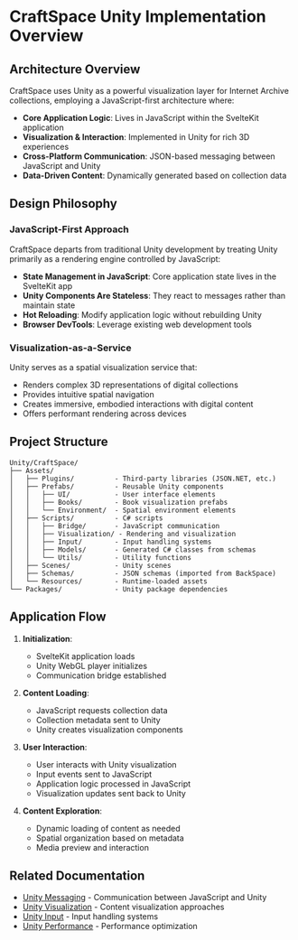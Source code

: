 # CraftSpace Unity Implementation Overview

## Architecture Overview

CraftSpace uses Unity as a powerful visualization layer for Internet Archive collections, employing a JavaScript-first architecture where:

- **Core Application Logic**: Lives in JavaScript within the SvelteKit application
- **Visualization & Interaction**: Implemented in Unity for rich 3D experiences
- **Cross-Platform Communication**: JSON-based messaging between JavaScript and Unity
- **Data-Driven Content**: Dynamically generated based on collection data

## Design Philosophy

### JavaScript-First Approach

CraftSpace departs from traditional Unity development by treating Unity primarily as a rendering engine controlled by JavaScript:

- **State Management in JavaScript**: Core application state lives in the SvelteKit app
- **Unity Components Are Stateless**: They react to messages rather than maintain state
- **Hot Reloading**: Modify application logic without rebuilding Unity
- **Browser DevTools**: Leverage existing web development tools

### Visualization-as-a-Service

Unity serves as a spatial visualization service that:
- Renders complex 3D representations of digital collections
- Provides intuitive spatial navigation
- Creates immersive, embodied interactions with digital content
- Offers performant rendering across devices

## Project Structure

```
Unity/CraftSpace/
├── Assets/
│   ├── Plugins/          - Third-party libraries (JSON.NET, etc.)
│   ├── Prefabs/          - Reusable Unity components
│   │   ├── UI/           - User interface elements
│   │   ├── Books/        - Book visualization prefabs
│   │   └── Environment/  - Spatial environment elements
│   ├── Scripts/          - C# scripts
│   │   ├── Bridge/       - JavaScript communication
│   │   ├── Visualization/ - Rendering and visualization
│   │   ├── Input/        - Input handling systems
│   │   ├── Models/       - Generated C# classes from schemas
│   │   └── Utils/        - Utility functions
│   ├── Scenes/           - Unity scenes
│   ├── Schemas/          - JSON schemas (imported from BackSpace)
│   └── Resources/        - Runtime-loaded assets
└── Packages/             - Unity package dependencies
```

## Application Flow

1. **Initialization**:
   - SvelteKit application loads
   - Unity WebGL player initializes
   - Communication bridge established

2. **Content Loading**:
   - JavaScript requests collection data
   - Collection metadata sent to Unity
   - Unity creates visualization components

3. **User Interaction**:
   - User interacts with Unity visualization
   - Input events sent to JavaScript
   - Application logic processed in JavaScript
   - Visualization updates sent back to Unity

4. **Content Exploration**:
   - Dynamic loading of content as needed
   - Spatial organization based on metadata
   - Media preview and interaction

## Related Documentation

- [Unity Messaging](./README-UNITY-MESSAGING.md) - Communication between JavaScript and Unity
- [Unity Visualization](./README-UNITY-VISUALIZATION.md) - Content visualization approaches
- [Unity Input](./README-UNITY-INPUT.md) - Input handling systems
- [Unity Performance](./README-UNITY-PERFORMANCE.md) - Performance optimization 